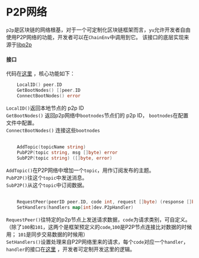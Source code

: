 # P2P网络  
`p2p`是区块链的网络根基，对于一个可定制化区块链框架而言，`yu`允许开发者自由使用P2P网络的功能，开发者可以在`ChainEnv`中调用到它。 
该接口的底层实现来源于[libp2p](https://github.com/libp2p/go-libp2p)

#### 接口  
代码在[这里](https://github.com/yu-org/yu/tree/master/infra/p2p) ，核心功能如下：  

```go
    LocalID() peer.ID
    GetBootNodes() []peer.ID
    ConnectBootNodes() error
```
`LocalID()`返回本地节点的 p2p ID  
`GetBootNodes()` 返回p2p网络中`bootnodes`节点们的 p2p ID， `bootnodes`在配置文件中配置。  
`ConnectBootNodes()` 连接这些`bootnodes`  

##

```go
    AddTopic(topicName string)
    PubP2P(topic string, msg []byte) error
    SubP2P(topic string) ([]byte, error)
```
`AddTopic()`在P2P网络中增加一个`topic`，用作订阅发布的主题。  
`PubP2P()`往这个`topic`中发送消息。  
`SubP2P()`从这个`topic`中订阅数据。  

##

```go
    RequestPeer(peerID peer.ID, code int, request []byte) (response []byte, err error)
    SetHandlers(handlers map[int]dev.P2pHandler)
```  
`RequestPeer()`往特定的p2p节点上发送请求数据，`code`为请求类别，可自定义。（除了`100`和`101`，这两个是框架预定义的`code`,`100`是P2P节点连接比对数据的时候用；
`101`是同步交易数据的时候用）  
`SetHandlers()`设置处理来自P2P网络里来的请求，每个`code`对应一个`handler`， `handler`的接口在[这里](https://github.com/yu-org/yu/blob/master/core/tripod/dev/funcs.go#L19) ，开发者可定制开发这里的逻辑。